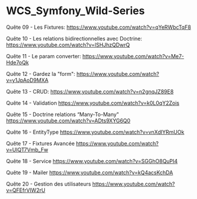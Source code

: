 # WCS_Symfony_Wild-Series

Quête 09 - Les Fixtures: https://www.youtube.com/watch?v=qYeRWbcTqF8

Quête 10 - Les relations bidirectionnelles avec Doctrine: https://www.youtube.com/watch?v=lSHJhzQDwrQ

Quête 11 - Le param converter: https://www.youtube.com/watch?v=Me7-Hde7oQk

Quête 12 - Gardez la "form": https://www.youtube.com/watch?v=y1JpAoD9MXA

Quête 13 - CRUD: https://www.youtube.com/watch?v=n2gnqJZ89E8

Quête 14 - Validation https://www.youtube.com/watch?v=k0L0qY2Zois

Quête 15 - Doctrine relations “Many-To-Many"  https://www.youtube.com/watch?v=ADts9XYG6Q0

Quête 16 - EntityType https://www.youtube.com/watch?v=vnXdIYRmUOk

Quête 17 - Fixtures Avancée https://www.youtube.com/watch?v=UlQT7Vmb_Fw

Quête 18 - Service https://www.youtube.com/watch?v=SGGhO8QuPI4

Quête 19 - Mailer https://www.youtube.com/watch?v=kQ4acsKchDA

Quête 20 - Gestion des utilisateurs https://www.youtube.com/watch?v=QFEfrVIW2rU